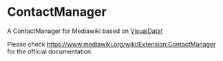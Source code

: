 # ContactManager

A ContactManager for Mediawiki based on [VisualData!](https://www.mediawiki.org/wiki/Extension:VisualData)

Please check https://www.mediawiki.org/wiki/Extension:ContactManager for the official documentation.

